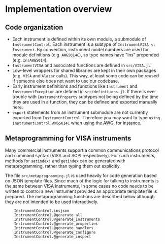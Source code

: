 # Implementation overview

## Code organization

- Each instrument is defined within its own module, a submodule of `InstrumentControl`.
Each instrument is a subtype of `InstrumentVISA <: Instrument`. By convention,
instrument model numbers are used for module definitions
(e.g. `AWG5014C`), so type names have "Ins" prepended (e.g. `InsAWG5014`).
- `InstrumentVISA` and associated functions are defined in `src/VISA.jl`.
- Low-level wrappers for shared libraries are kept in their own packages
(e.g. `VISA` and `Alazar` calls). This way, at least some code can be reused if
someone else does not want to use our codebase.
- Early instrument definitions and functions like `Instrument` and
`InstrumentException` are defined in `src/definitions.jl`. If there is ever
trouble with `InstrumentProperty` subtypes not being defined by the time they
are used in a function, they can be defined and exported manually here.
- `export` statements from an instrument submodule are not currently exported
from `InstrumentControl`. Therefore you may want to type `using InstrumentControl.AWG5014C`
when using the AWG, for instance.

## Metaprogramming for VISA instruments

Many commercial instruments support a common communications protocol and command
syntax (VISA and SCPI respectively). For such instruments, methods for
`setindex!` and `getindex` can be generated with metaprogramming, rather than
typing them out explicitly.

The file `src/metaprogramming.jl` is used heavily for code generation based
on JSON template files. Since much of the logic for talking to instruments is
the same between VISA instruments, in some cases no code needs to be written
to control a new instrument provided an appropriate template file is prepared.
The metaprogramming functions are described below although they are not intended
to be used interactively.

```@docs
    InstrumentControl.insjson
    InstrumentControl.@generate_all
    InstrumentControl.@generate_instruments
    InstrumentControl.@generate_properties
    InstrumentControl.@generate_handlers
    InstrumentControl.@generate_configure
    InstrumentControl.@generate_inspect
```
